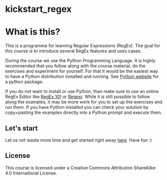 # kickstart_regex

# What is this?
This is a programme for learning Regular Expressions (RegEx). The goal for this course is to introduce several RegEx features and uses cases. 

During the course we use the Python Programming Language. It is highly recommended that you follow along with the course material, do the exercises and experiment for yourself. For that it would be the easiest way to have a Python distribution installed and running. See [Python website](www.python.org) for a python package. 

If you do not want to install or use Python, than make sure to use an online RegEx Editor like [RegEx 101](www.regex101.com) or [Regexr](https://regexr.com/). While it is still possible to follow along the examples, it may be more work for you to set up the exercises and run them. If you have Python installed you can check your solution by copy+pasting the examples directly into a Python prompt and execute them.

## Let's start
Let us not waste more time and get started right away [here](content/overview.md). Have fun :)

## License
This course is licensed under a Creative Commons Attribution ShareAlike 4.0 International License.